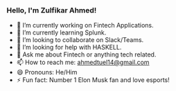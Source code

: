### Hello, I'm Zulfikar Ahmed!


- 🔭 I’m currently working on Fintech Applications.
- 🌱 I’m currently learning Splunk.
- 👯 I’m looking to collaborate on Slack/Teams.
- 🤔 I’m looking for help with HASKELL.
- 💬 Ask me about Fintech or anything tech related.
- 📫 How to reach me: ahmedtuel14@gmail.com
- 😄 Pronouns: He/Him
- ⚡ Fun fact: Number 1 Elon Musk fan and love esports!

